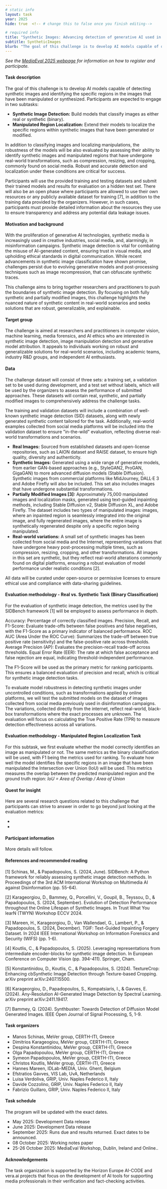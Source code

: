 ```yaml
---
# static info
layout: task
year: 2025
hide: true  <!-- # change this to false once you finish editing-->

# required info
title: "Synthetic Images: Advancing detection of generative AI used in real-world online images"
subtitle: SyntheticImages
blurb: "The goal of this challenge is to develop AI models capable of detecting synthetic images and identifying the specific regions in the images that have been manipulated or synthesized. Approaches will be tested on images synthesized with state-of-the-art approaches and collected from real-world settings online."
---
```


<!-- # please respect the structure below-->
*See the [MediaEval 2025 webpage](https://multimediaeval.github.io/editions/2025/) for information on how to register and participate.*

#### Task description

The goal of this challenge is to develop AI models capable of detecting synthetic images and identifying the specific regions in the images that have been manipulated or synthesized. Participants are expected to engage in two subtasks:
* **Synthetic Image Detection:** Build models that classify images as either real or synthetic (binary).
* **Manipulated Region Localization:** Extend their models to localize the specific regions within synthetic images that have been generated or modified.
  
In addition to classifying images and localizing manipulations, the robustness of the models will be also evaluated by assessing their ability to identify synthetic images and manipulated regions that have undergone real-world transformations, such as compression, resizing, and cropping, commonly found on social media. Robust and accurate detection and localization under these conditions are critical for success.

Participants will use the provided training and testing datasets and submit their trained models and results for evaluation on a hidden test set. There will also be an open phase where participants are allowed to use their own resources or any publicly available dataset for training [7], in addition to the training data provided by the organizers. However, in such cases, participants must provide detailed information about the resources they use to ensure transparency and address any potential data leakage issues.

#### Motivation and background

With the proliferation of generative AI technologies, synthetic media is increasingly used in creative industries, social media, and, alarmingly, in misinformation campaigns. Synthetic image detection is vital for combating the misuse of AI-generated content, ensuring trust in visual media, and upholding ethical standards in digital communication. While recent advancements in synthetic image classification have shown promise, challenges persist due to evolving generative models and post-processing techniques such as image recompression, that can obfuscate synthetic traces.

This challenge aims to bring together researchers and practitioners to push the boundaries of synthetic image detection. By focusing on both fully synthetic and partially modified images, this challenge highlights the nuanced nature of synthetic content in real-world scenarios and seeks solutions that are robust, generalizable, and explainable.

#### Target group

The challenge is aimed at researchers and practitioners in computer vision, machine learning, media forensics, and AI ethics who are interested in synthetic image detection, image manipulation detection and generative model attribution. It appeals to individuals working on robust and generalizable solutions for real-world scenarios, including academic teams, industry R&D groups, and independent AI enthusiasts.

#### Data

The challenge dataset will consist of three sets: a training set, a validation set to be used during development, and a test set without labels, which will be used by the organizers to assess the performance of submitted approaches. These datasets will contain real, synthetic, and partially modified images to comprehensively address the challenge tasks.

The training and validation datasets will include a combination of well-known synthetic image detection (SID) datasets, along with newly generated synthetic content tailored for the task. Additionally, real-world examples collected from social media platforms will be included into the validation dataset to ensure "in-the-wild" evaluation, reflecting diverse real-world transformations and scenarios.
* **Real Images:** Sourced from established datasets and open-license repositories, such as LAION dataset and RAISE dataset, to ensure high quality, diversity and authenticity.
* **Synthetic Images:** Generated using a wide range of generative models, from earlier GAN-based approaches (e.g., StyleGAN2, ProGAN, GigaGAN) to more advanced diffusion models (Stable Diffusion). Synthetic images from commercial platforms like MidJourney, DALL·E 3 and Adobe Firefly will also be included. This set also includes images that have undergone substantial transformations.
* **Partially Modified Images [3]:** Approximately 75,000 manipulated images and localization masks, generated using text-guided inpainting methods, including Stable Diffusion v2, Stable Diffusion XL, and Adobe Firefly. The dataset includes two types of manipulated images: images, where an inpainted region is seamlessly integrated into the original image, and fully regenerated images, where the entire image is synthetically regenerated despite only a specific region being manipulated.
* **Real-world variations:** A small set of synthetic images has been collected from social media and the Internet, representing variations that have undergone heavy post-processing multiple times, such as compression, resizing, cropping, and other transformations. All images in this set are synthetic, but they reflect real-world alterations commonly found on digital platforms, ensuring a robust evaluation of model performance under realistic conditions [2].

All data will be curated under open-source or permissive licenses to ensure ethical use and compliance with data-sharing guidelines.

#### Evaluation methodology - Real vs. Synthetic Task (Binary Classification)

For the evaluation of synthetic image detection, the metrics used by the SIDBench framework [1] will be employed to assess performance in depth.

Accuracy: Percentage of correctly classified images.
Precision, Recall, and F1-Score: Evaluate trade-offs between false positives and false negatives, with the F1-Score as a primary indicator of balanced performance.
ROC AUC (Area Under the ROC Curve): Summarizes the trade-off between true positive rate (sensitivity) and the false-positive rate across thresholds.
Average Precision (AP): Evaluates the precision-recall trade-off across thresholds.
Equal Error Rate (EER): The rate at which false acceptance and false rejection are equal, indicating threshold-independent performance.

Τhe F1-Score will be used as the primary metric for ranking participants. This ensures a balanced evaluation of precision and recall, which is critical for synthetic image detection tasks.

To evaluate model robustness in detecting synthetic images under uncontrolled conditions, such as transformations applied by online platforms, we will test the submitted models on the dataset of images collected from social media previously used in disinformation campaigns. The variations, collected directly from the internet, reflect real-world, black-box transformations where the exact processes are unknown. The evaluation will focus on calculating the True Positive Rate (TPR) to measure detection effectiveness across all variations.

#### Evaluation methodology - Manipulated Region Localization Task

For this subtask, we first evaluate whether the model correctly identifies an image as manipulated or not. The same metrics as the binary classification will be used, with F1 being the metrics used for ranking. To evaluate how well the model identifies the specific regions in an image that have been manipulated the Intersection over Union (IoU) will be used. This metrics measures the overlap between the predicted manipulated region and the ground truth region: _IoU = Area of Overlap / Area of Union_

#### Quest for insight
Here are several research questions related to this challenge that participants can strive to answer in order to go beyond just looking at the evaluation metrics: 
* <!-- # First research question-->
* <!-- # Second research question-->
<!-- # and so on-->

#### Participant information
<!-- Please contact your task organizers with any questions on these points. -->
<!-- # * Signing up: Fill in the [registration form]() and fill out and return the [usage agreement](). -->
<!-- # * Making your submission: To be announced (check the task read me) <!-- Please add instructions on how to create and submit runs to your task replacing "To be announced." -->
<!-- # * Preparing your working notes paper: Instructions on preparing you working notes paper can be found in [MediaEval 2023 Working Notes Paper Instructions]().-->
More details will follow.

#### References and recommended reading
[1] Schinas, M., & Papadopoulos, S. (2024, June). SIDBench: A Python framework for reliably assessing synthetic image detection methods. In Proceedings of the 3rd ACM International Workshop on Multimedia AI against Disinformation (pp. 55-64).

[2] Karageorgiou, D., Bammey, Q., Porcellini, V., Goupil, B., Teyssou, D., & Papadopoulos, S. (2024, September). Evolution of Detection Performance throughout the Online Lifespan of Synthetic Images. In Trust What You learN (TWYN) Workshop ECCV 2024.

[3] Mareen, H., Karageorgiou, D., Van Wallendael, G., Lambert, P., & Papadopoulos, S. (2024, December). TGIF: Text-Guided Inpainting Forgery Dataset. In 2024 IEEE International Workshop on Information Forensics and Security (WIFS) (pp. 1-6).

[4] Koutlis, C., & Papadopoulos, S. (2025). Leveraging representations from intermediate encoder-blocks for synthetic image detection. In European Conference on Computer Vision (pp. 394-411). Springer, Cham.

[5] Konstantinidou, D., Koutlis, C., & Papadopoulos, S. (2024). TextureCrop: Enhancing cbSynthetic Image Detection through Texture-based Cropping. arXiv preprint arXiv:2407.15500.

[6] Karageorgiou, D., Papadopoulos, S., Kompatsiaris, I., & Gavves, E. (2024). Any-Resolution AI-Generated Image Detection by Spectral Learning. arXiv preprint arXiv:2411.19417.

[7] Bammey, Q. (2024). Synthbuster: Towards Detection of Diffusion Model Generated Images. IEEE Open Journal of Signal Processing, 5, 1-9.


#### Task organizers
* Manos Schinas, MeVer group, CERTH-ITI, Greece
* Dimitrios Karageogiou, MeVer group, CERTH-ITI, Greece 
* Despina Konstantinidou, MeVer group, CERTH-ITI, Greece
* Olga Papadopoulou, MeVer group, CERTH-ITI, Greece
* Symeon Papadopoulos, MeVer group, CERTH-ITI, Greece
* Christos Koutlis, MeVer group, CERTH-ITI, Greece
* Hannes Mareen, IDLab-MEDIA, Univ. Ghent, Belgium
* Efstratios Gavves, VIS Lab, UvA, Netherlands
* Luisa Verdoliva, GRIP, Univ. Naples Federico II, Italy
* Davide Cozzolino, GRIP, Univ. Naples Federico II, Italy
* Fabrizio Guillaro, GRIP, Univ. Naples Federico II, Italy

#### Task schedule
The program will be updated with the exact dates.

* May 2025: Development Data release
* June 2025: Development Data release
* September 2025: Runs due and results returned. Exact dates to be announced.
* 08 October 2025: Working notes paper
* 25-26 October 2025: MediaEval Workshop, Dublin, Ireland and Online..

#### Acknowledgements
The task organization is supported by the Horizon Europe AI-CODE and vera.ai projects that focus on the development of AI tools for supporting media professionals in their verification and fact-checking activities.
